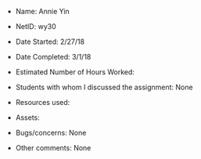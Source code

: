 - Name: Annie Yin
- NetID: wy30
- Date Started: 2/27/18
- Date Completed: 3/1/18
- Estimated Number of Hours Worked: 
- Students with whom I discussed the assignment: None
- Resources used:
	
- Assets:
    
- Bugs/concerns: None
- Other comments: None